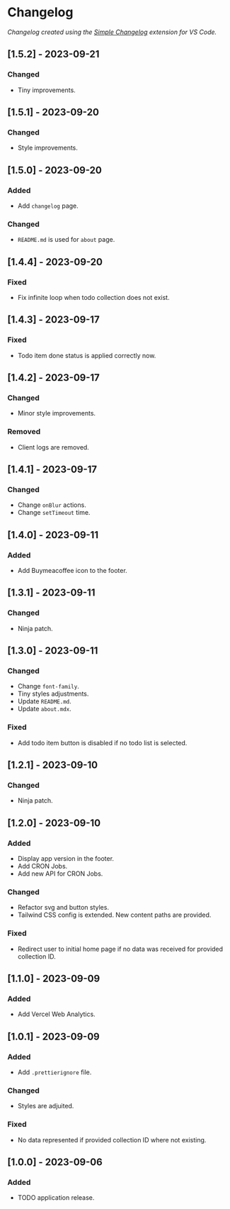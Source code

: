 # Changelog

*Changelog created using the [Simple Changelog](https://marketplace.visualstudio.com/items?itemName=tobiaswaelde.vscode-simple-changelog) extension for VS Code.*

## [1.5.2] - 2023-09-21
### Changed
- Tiny improvements.


## [1.5.1] - 2023-09-20
### Changed
- Style improvements.


## [1.5.0] - 2023-09-20
### Added
- Add `changelog` page.

### Changed
- `README.md` is used for `about` page.


## [1.4.4] - 2023-09-20
### Fixed
- Fix infinite loop when todo collection does not exist.


## [1.4.3] - 2023-09-17
### Fixed
- Todo item done status is applied correctly now.


## [1.4.2] - 2023-09-17
### Changed
- Minor style improvements.

### Removed
- Client logs are removed.


## [1.4.1] - 2023-09-17
### Changed
- Change `onBlur` actions.
- Change `setTimeout` time.


## [1.4.0] - 2023-09-11
### Added
- Add Buymeacoffee icon to the footer.


## [1.3.1] - 2023-09-11
### Changed
- Ninja patch.


## [1.3.0] - 2023-09-11
### Changed
- Change `font-family`.
- Tiny styles adjustments.
- Update `README.md`.
- Update `about.mdx`.

### Fixed
- Add todo item button is disabled if no todo list is selected.


## [1.2.1] - 2023-09-10
### Changed
- Ninja patch.


## [1.2.0] - 2023-09-10
### Added
- Display app version in the footer.
- Add CRON Jobs.
- Add new API for CRON Jobs.

### Changed
- Refactor svg and button styles.
- Tailwind CSS config is extended. New content paths are provided.

### Fixed
- Redirect user to initial home page if no data was received for provided collection ID.


## [1.1.0] - 2023-09-09
### Added
- Add Vercel Web Analytics.


## [1.0.1] - 2023-09-09
### Added
- Add `.prettierignore` file.

### Changed
- Styles are adjuited.

### Fixed
- No data represented if provided collection ID where not existing.


## [1.0.0] - 2023-09-06
### Added
- TODO application release.